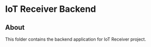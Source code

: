 # IoT Receiver Backend


## About
This folder contains the backend application for IoT Receiver project.


